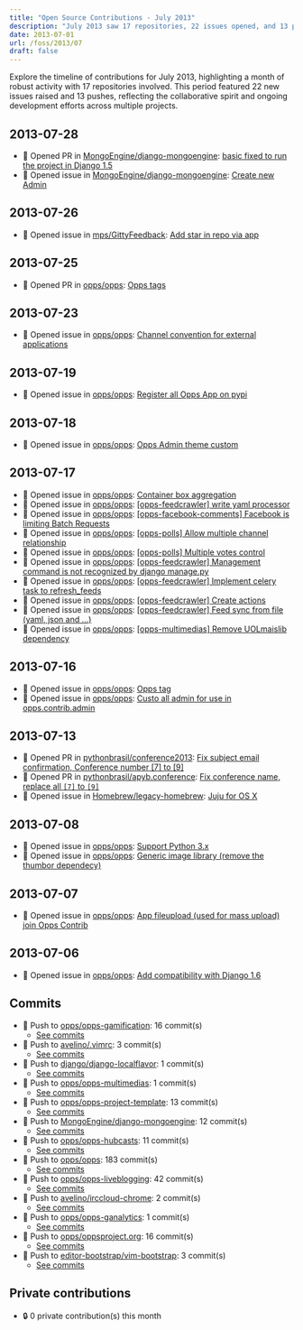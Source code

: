 ```yaml
---
title: "Open Source Contributions - July 2013"
description: "July 2013 saw 17 repositories, 22 issues opened, and 13 pushes, showcasing significant activity and collaboration in the development community."
date: 2013-07-01
url: /foss/2013/07
draft: false
---
```


Explore the timeline of contributions for July 2013, highlighting a month of robust activity with 17 repositories involved. This period featured 22 new issues raised and 13 pushes, reflecting the collaborative spirit and ongoing development efforts across multiple projects.

## 2013-07-28

- 🔀 Opened PR in [MongoEngine/django-mongoengine](https://github.com/MongoEngine/django-mongoengine): [basic fixed to run the project in Django 1.5](https://github.com/MongoEngine/django-mongoengine/pull/16)
- 🐛 Opened issue in [MongoEngine/django-mongoengine](https://github.com/MongoEngine/django-mongoengine): [Create new Admin](https://github.com/MongoEngine/django-mongoengine/issues/17)

## 2013-07-26

- 🐛 Opened issue in [mps/GittyFeedback](https://github.com/mps/GittyFeedback): [Add star in repo via app](https://github.com/mps/GittyFeedback/issues/131)

## 2013-07-25

- 🔀 Opened PR in [opps/opps](https://github.com/opps/opps): [Opps tags](https://github.com/opps/opps/pull/180)

## 2013-07-23

- 🐛 Opened issue in [opps/opps](https://github.com/opps/opps): [Channel convention for external applications](https://github.com/opps/opps/issues/179)

## 2013-07-19

- 🐛 Opened issue in [opps/opps](https://github.com/opps/opps): [Register all Opps App on pypi](https://github.com/opps/opps/issues/171)

## 2013-07-18

- 🐛 Opened issue in [opps/opps](https://github.com/opps/opps): [Opps Admin theme custom](https://github.com/opps/opps/issues/166)

## 2013-07-17

- 🐛 Opened issue in [opps/opps](https://github.com/opps/opps): [Container box aggregation](https://github.com/opps/opps/issues/165)
- 🐛 Opened issue in [opps/opps](https://github.com/opps/opps): [[opps-feedcrawler] write yaml processor](https://github.com/opps/opps/issues/164)
- 🐛 Opened issue in [opps/opps](https://github.com/opps/opps): [[opps-facebook-comments] Facebook is limiting Batch Requests](https://github.com/opps/opps/issues/163)
- 🐛 Opened issue in [opps/opps](https://github.com/opps/opps): [[opps-polls] Allow multiple channel relationship](https://github.com/opps/opps/issues/162)
- 🐛 Opened issue in [opps/opps](https://github.com/opps/opps): [[opps-polls] Multiple votes control](https://github.com/opps/opps/issues/161)
- 🐛 Opened issue in [opps/opps](https://github.com/opps/opps): [[opps-feedcrawler] Management command is not recognized by django manage.py](https://github.com/opps/opps/issues/160)
- 🐛 Opened issue in [opps/opps](https://github.com/opps/opps): [[opps-feedcrawler] Implement celery task to refresh_feeds](https://github.com/opps/opps/issues/159)
- 🐛 Opened issue in [opps/opps](https://github.com/opps/opps): [[opps-feedcrawler] Create actions](https://github.com/opps/opps/issues/158)
- 🐛 Opened issue in [opps/opps](https://github.com/opps/opps): [[opps-feedcrawler] Feed sync from file (yaml, json and ...)](https://github.com/opps/opps/issues/157)
- 🐛 Opened issue in [opps/opps](https://github.com/opps/opps): [[opps-multimedias] Remove UOLmaislib dependency](https://github.com/opps/opps/issues/156)

## 2013-07-16

- 🐛 Opened issue in [opps/opps](https://github.com/opps/opps): [Opps tag](https://github.com/opps/opps/issues/150)
- 🐛 Opened issue in [opps/opps](https://github.com/opps/opps): [Custo all admin for use in opps.contrib.admin](https://github.com/opps/opps/issues/149)

## 2013-07-13

- 🔀 Opened PR in [pythonbrasil/conference2013](https://github.com/pythonbrasil/conference2013): [Fix subject email confirmation, Conference number [7] to [9]](https://github.com/pythonbrasil/conference2013/pull/1)
- 🔀 Opened PR in [pythonbrasil/apyb.conference](https://github.com/pythonbrasil/apyb.conference): [Fix conference name, replace all `[7]` to `[9]`](https://github.com/pythonbrasil/apyb.conference/pull/1)
- 🐛 Opened issue in [Homebrew/legacy-homebrew](https://github.com/Homebrew/legacy-homebrew): [Juju for OS X](https://github.com/Homebrew/legacy-homebrew/issues/21191)

## 2013-07-08

- 🐛 Opened issue in [opps/opps](https://github.com/opps/opps): [Support Python 3.x](https://github.com/opps/opps/issues/148)
- 🐛 Opened issue in [opps/opps](https://github.com/opps/opps): [Generic image library (remove the thumbor dependecy)](https://github.com/opps/opps/issues/147)

## 2013-07-07

- 🐛 Opened issue in [opps/opps](https://github.com/opps/opps): [App fileupload (used for mass upload) join Opps Contrib](https://github.com/opps/opps/issues/146)

## 2013-07-06

- 🐛 Opened issue in [opps/opps](https://github.com/opps/opps): [Add compatibility with Django 1.6](https://github.com/opps/opps/issues/145)

## Commits

- 🔨 Push to [opps/opps-gamification](https://github.com/opps/opps-gamification): 16 commit(s)
  - [See commits](https://github.com/opps/opps-gamification/commits?author=avelino&since=2013-07-01T00:00:00Z&until=2013-07-31T23:59:59Z)
- 🔨 Push to [avelino/.vimrc](https://github.com/avelino/.vimrc): 3 commit(s)
  - [See commits](https://github.com/avelino/.vimrc/commits?author=avelino&since=2013-07-01T00:00:00Z&until=2013-07-31T23:59:59Z)
- 🔨 Push to [django/django-localflavor](https://github.com/django/django-localflavor): 1 commit(s)
  - [See commits](https://github.com/django/django-localflavor/commits?author=avelino&since=2013-07-01T00:00:00Z&until=2013-07-31T23:59:59Z)
- 🔨 Push to [opps/opps-multimedias](https://github.com/opps/opps-multimedias): 1 commit(s)
  - [See commits](https://github.com/opps/opps-multimedias/commits?author=avelino&since=2013-07-01T00:00:00Z&until=2013-07-31T23:59:59Z)
- 🔨 Push to [opps/opps-project-template](https://github.com/opps/opps-project-template): 13 commit(s)
  - [See commits](https://github.com/opps/opps-project-template/commits?author=avelino&since=2013-07-01T00:00:00Z&until=2013-07-31T23:59:59Z)
- 🔨 Push to [MongoEngine/django-mongoengine](https://github.com/MongoEngine/django-mongoengine): 12 commit(s)
  - [See commits](https://github.com/MongoEngine/django-mongoengine/commits?author=avelino&since=2013-07-01T00:00:00Z&until=2013-07-31T23:59:59Z)
- 🔨 Push to [opps/opps-hubcasts](https://github.com/opps/opps-hubcasts): 11 commit(s)
  - [See commits](https://github.com/opps/opps-hubcasts/commits?author=avelino&since=2013-07-01T00:00:00Z&until=2013-07-31T23:59:59Z)
- 🔨 Push to [opps/opps](https://github.com/opps/opps): 183 commit(s)
  - [See commits](https://github.com/opps/opps/commits?author=avelino&since=2013-07-01T00:00:00Z&until=2013-07-31T23:59:59Z)
- 🔨 Push to [opps/opps-liveblogging](https://github.com/opps/opps-liveblogging): 42 commit(s)
  - [See commits](https://github.com/opps/opps-liveblogging/commits?author=avelino&since=2013-07-01T00:00:00Z&until=2013-07-31T23:59:59Z)
- 🔨 Push to [avelino/irccloud-chrome](https://github.com/avelino/irccloud-chrome): 2 commit(s)
  - [See commits](https://github.com/avelino/irccloud-chrome/commits?author=avelino&since=2013-07-01T00:00:00Z&until=2013-07-31T23:59:59Z)
- 🔨 Push to [opps/opps-ganalytics](https://github.com/opps/opps-ganalytics): 1 commit(s)
  - [See commits](https://github.com/opps/opps-ganalytics/commits?author=avelino&since=2013-07-01T00:00:00Z&until=2013-07-31T23:59:59Z)
- 🔨 Push to [opps/oppsproject.org](https://github.com/opps/oppsproject.org): 16 commit(s)
  - [See commits](https://github.com/opps/oppsproject.org/commits?author=avelino&since=2013-07-01T00:00:00Z&until=2013-07-31T23:59:59Z)
- 🔨 Push to [editor-bootstrap/vim-bootstrap](https://github.com/editor-bootstrap/vim-bootstrap): 3 commit(s)
  - [See commits](https://github.com/editor-bootstrap/vim-bootstrap/commits?author=avelino&since=2013-07-01T00:00:00Z&until=2013-07-31T23:59:59Z)

## Private contributions

- 🔒 0 private contribution(s) this month

